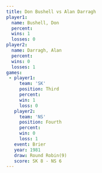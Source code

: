 ```yaml
---
title: Don Bushell vs Alan Darragh
player1:             
  name: Bushell, Don 
  percent:           
  wins: 1            
  losses: 0          
player2:             
  name: Darragh, Alan
  percent:           
  wins: 0            
  losses: 1          
games:
 - player1:         
     team: 'SK'     
     position: Third
     percent:       
     win: 1         
     loss: 0        
   player2:          
     team: 'NS'      
     position: Fourth
     percent:        
     win: 0          
     loss: 1         
   event: Brier        
   year: 1981          
   draw: Round Robin(9)
   score: SK 8 - NS 6  
---
```

